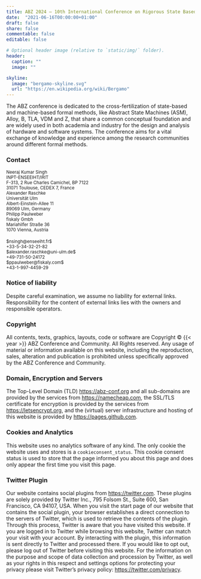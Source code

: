 ```yaml
---
title: ABZ 2024 – 10th International Conference on Rigorous State Based Methods
date:  "2021-06-16T00:00:00+01:00"
draft: false
share: false
commentable: false
editable: false

# Optional header image (relative to `static/img/` folder).
header:
  caption: ""
  image: ""

skyline: 
  image: "bergamo-skyline.svg"
  url: "https://en.wikipedia.org/wiki/Bergamo"
---
```


The ABZ conference is dedicated to the cross-fertilization of state-based and machine-based formal methods, like Abstract State Machines (ASM), Alloy, B, TLA, VDM and Z, that share a common conceptual foundation and are widely used in both academia and industry for the design and analysis of hardware and software systems. The conference aims for a vital exchange of knowledge and experience among the research communities around different formal methods.



### Contact

<div class="container">
<div class="row">

<div class="col-4">
<small>
Neeraj Kumar Singh <br>
INPT-ENSEEIHT/IRIT <br>
F-313, 2 Rue Charles Camichel, BP 7122 <br>
31071 Toulouse, CEDEX 7, France <br>
</small>
</div>

<div class="col-4">
<small>
Alexander Raschke <br>
Universität Ulm <br>
<!-- Fakultät für Ingenieurwissenschaften, Informatik und Psychologie <br -->
<!-- Institut für Softwaretechnik und Programmiersprachen <br -->
Albert-Einstein-Allee 11<br>
89069 Ulm, Germany <br>
</small>
</div>

<div class="col-4">
<small>
Philipp Paulweber<br>
fiskaly Gmbh<br>
Mariahilfer Straße 36<br>
1070 Vienna, Austria<br>
</small>
</div>

</div> <!-- row -->

<br>

<div class="row">

<div class="col-4">
<small> $nsingh@enseeiht.fr$ </small> <br>
<small> +33-5-34-32-21-82 </small> <br>
</div>

<div class="col-4">
<small> $alexander.raschke@uni-ulm.de$ </small> <br>
<small> +49-731-50-24172 </small> <br>
</div>

<div class="col-4">
<small> $ppaulweber@fiskaly.com$ </small> <br>
<small> +43-1-997-4459-29 </small> <br>
</div>

</div> <!-- row -->
</div> <!-- container -->

### Notice of liability

Despite careful examination, we assume no liability for external links.
Responsibility for the content of external links lies with the owners and responsible operators.

### Copyright

All contents, texts, graphics, layouts, code or software are Copyright © {{< year >}} ABZ Conference and Community.
All Rights reserved.
Any usage of material or information available on this website, including the reproduction, sales, alteration and publication is prohibited unless specifically approved by the ABZ Conference and Community.

### Domain, Encryption and Servers

The Top-Level Domain (TLD) https://abz-conf.org and all sub-domains are provided by the services from https://namecheap.com, the SSL/TLS certificate for encryption is provided by the services from https://letsencrypt.org, and the (virtual) server infrastructure and hosting of this website is provided by https://pages.github.com.

### Cookies and Analytics

This website uses no analytics software of any kind.
The only cookie the website uses and stores is a `cookieconsent_status`.
This cookie consent status is used to store that the page informed you about this page and does only appear the first time you visit this page.

### Twitter Plugin

Our website contains social plugins from https://twitter.com.
These plugins are solely provided by Twitter Inc., 795 Folsom St., Suite 600, San Francisco, CA 94107, USA.
When you visit the start page of our website that contains the social plugin, your browser establishes a direct connection to the servers of Twitter, which is used to retrieve the contents of the plugin.
Through this process, Twitter is aware that you have visited this website.
If you are logged in to Twitter while browsing this website, Twitter can match your visit with your account.
By interacting with the plugin, this information is sent directly to Twitter and processed there.
If you would like to opt out, please log out of Twitter before visiting this website.
For the information on the purpose and scope of data collection and procession by Twitter, as well as your rights in this respect and settings options for protecting your privacy please visit Twitter’s privacy policy: https://twitter.com/privacy.
